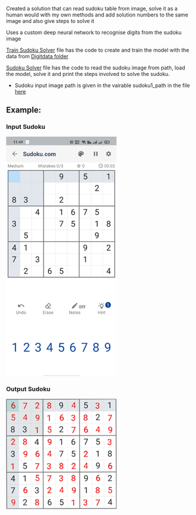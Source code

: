 Created a solution that can read sudoku table from image, solve it as a human would with my own methods and add solution numbers to the same image and also give steps to solve it

Uses a custom deep neural network to recognise digits from the sudoku image

[Train Sudoku Solver](Train%20Sudoku%20Solver.ipynb) file has the code to create and train the model with the data from [Digitdata folder](Digitdata)

[Sudoku Solver](Sudoku%20Solver.ipynb) file has the code to read the sudoku image from path, load the model, solve it and print the steps involved to solve the sudoku.

* Sudoku input image path is given in the vairable sudoku1_path in the file [here](Sudoku%20Solver.ipynb#Input-path-here)

## Example:

### Input Sudoku
<img src="Example/sudoku4.jpg" width="300">

### Output Sudoku
<img src="Example/sudoku4_output.jpg" width="300">